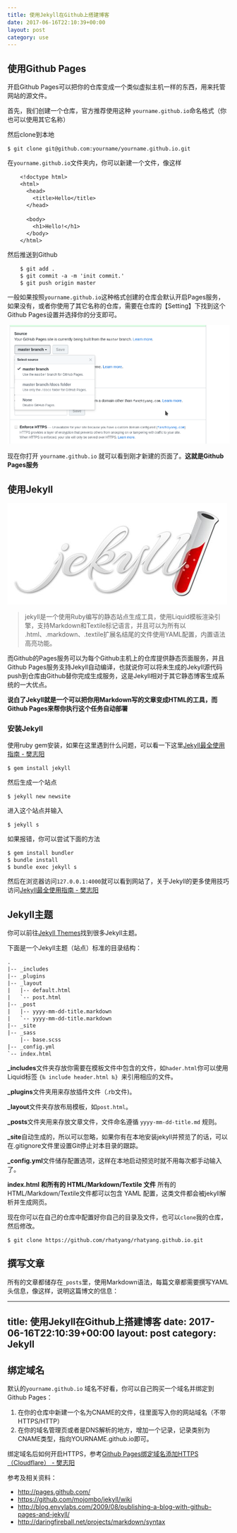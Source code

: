 ```yaml
---
title: 使用Jekyll在Github上搭建博客
date: 2017-06-16T22:10:39+00:00
layout: post
category: use
---
```


## 使用Github Pages

开启Github Pages可以把你的仓库变成一个类似虚拟主机一样的东西，用来托管网站的源文件。

首先，我们创建一个仓库，官方推荐使用这种 `yourname.github.io`命名格式（你也可以使用其它名称）

然后clone到本地

```
$ git clone git@github.com:yourname/yourname.github.io.git
```

在`yourname.github.io`文件夹内，你可以新建一个文件，像这样
```
    <!doctype html>
    <html>
      <head>
        <title>Hello</title>
      </head>

      <body>
        <h1>Hello!</h1>
      </body>
    </html>
```

然后推送到Github

```
    $ git add .
    $ git commit -a -m 'init commit.'
    $ git push origin master
```

一般如果按照`yourname.github.io`这种格式创建的仓库会默认开启Pages服务，如果没有，或者你使用了其它名称的仓库，需要在仓库的【Setting】下找到这个Github Pages设置并选择你的分支即可。

![](/pics/2017/11/Screenshot_20171102_104929.png)

现在你打开 `yourname.github.io` 就可以看到刚才新建的页面了。**这就是Github Pages服务**

## 使用Jekyll

![](/pics/2017/11/a3861d0800a231783e7ae74a2815132e.png)

> jekyll是一个使用Ruby编写的静态站点生成工具，使用Liquid模板渲染引擎，支持Markdown和Textile标记语言，并且可以为所有以 .html、.markdown、.textile扩展名结尾的文件使用YAML配置，内置语法高亮功能。

而Github的Pages服务可以为每个Github主机上的仓库提供静态页面服务，并且Github Pages服务支持Jekyll自动编译，也就说你可以将未生成的Jekyll源代码push到仓库由Github替你完成生成服务，这是Jekyll相对于其它静态博客生成系统的一大优点。

**说白了Jekyll就是一个可以把你用Markdown写的文章变成HTML的工具，而Github Pages来帮你执行这个任务自动部署**


### 安装Jekyll

使用ruby gem安装，如果在这里遇到什么问题，可以看一下这里[Jekyll最全使用指南 - 樊志阳](https://fanzhiyang.com/blog/jekyll/)

```
$ gem install jekyll
```

然后生成一个站点

```
$ jekyll new newsite
```

进入这个站点并输入

```
$ jekyll s
```

如果报错，你可以尝试下面的方法

```
$ gem install bundler
$ bundle install
$ bundle exec jekyll s
```

然后在浏览器访问`127.0.0.1:4000`就可以看到网站了，关于Jekyll的更多使用技巧访问[Jekyll最全使用指南 - 樊志阳](https://fanzhiyang.com/blog/jekyll/)

## Jekyll主题

你可以前往[Jekyll Themes](http://jekyllthemes.org/)找到很多Jekyll主题。

下面是一个Jekyll主题（站点）标准的目录结构：

```
.
|-- _includes
|-- _plugins 
|-- _layout 
|   |-- default.html
|   `-- post.html
|-- _post
|   |-- yyyy-mm-dd-title.markdown
|   `-- yyyy-mm-dd-title.markdown
|-- _site
|-- _sass
    |-- base.scss
|-- _config.yml
`-- index.html
```

**_includes**文件夹存放你需要在模板文件中包含的文件，如`hader.html`你可以使用Liquid标签 `{‰ include header.html ‰} `来引用相应的文件。

**_plugins**文件夹用来存放插件文件（.rb文件)。

**_layout**文件夹存放布局模板，如`post.html`。

**_posts**文件夹用来存放文章文件，文件命名遵循 `yyyy-mm-dd-title.md` 规则。

**_site**自动生成的，所以可以忽略，如果你有在本地安装jekyll并预览了的话，可以在.gitignore文件里设置Git停止对本目录的跟踪。

**_config.yml**文件储存配置选项，这样在本地启动预览时就不用每次都手动输入了。

**index.html 和所有的 HTML/Markdown/Textile 文件** 所有的HTML/Markdown/Textile文件都可以包含 YAML 配置，这类文件都会被jekyll解析并生成网页。

现在你可以在自己的仓库中配置好你自己的目录及文件，也可以`clone`我的仓库，然后修改。

```
$ git clone https://github.com/rhatyang/rhatyang.github.io.git
```

## 撰写文章

所有的文章都储存在`_posts`里，使用Markdown语法，每篇文章都需要撰写YAML头信息，像这样，说明这篇博文的信息：

---
title: 使用Jekyll在Github上搭建博客
date: 2017-06-16T22:10:39+00:00
layout: post
category: Jekyll
---

## 绑定域名

默认的`yourname.github.io` 域名不好看，你可以自己购买一个域名并绑定到Github Pages：

1. 在你的仓库中新建一个名为CNAME的文件，往里面写入你的网站域名（不带HTTPS/HTTP）
2. 在你的域名管理页或者是DNS解析的地方，增加一个记录，记录类别为CNAME类型，指向YOURNAME.github.io即可。

绑定域名后如何开启HTTPS，参考[Github Pages绑定域名添加HTTPS（Cloudflare） - 樊志阳](https://fanzhiyang.com/blog/github-pages-cloudflare-ssl/)

参考及相关资料：

* <http://pages.github.com/>
* <https://github.com/mojombo/jekyll/wiki>
* <http://blog.envylabs.com/2009/08/publishing-a-blog-with-github-pages-and-jekyll/>
* <http://daringfireball.net/projects/markdown/syntax>